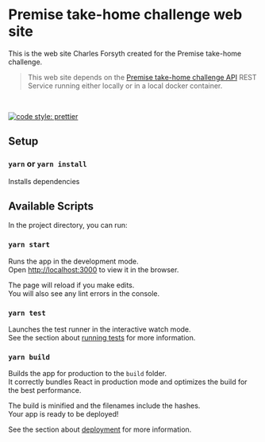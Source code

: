 # Premise take-home challenge web site

This is the web site Charles Forsyth created for the Premise take-home challenge.

> This web site depends on the [Premise take-home challenge API](https://github.com/cforsyth68/premise-take-home-api) REST Service running either locally or in a local docker container.

<br/>

[![code style: prettier](https://img.shields.io/badge/code_style-prettier-ff69b4.svg?style=flat-square)](https://github.com/prettier/prettier)

## Setup

### `yarn` or `yarn install`

Installs dependencies

## Available Scripts

In the project directory, you can run:

### `yarn start`

Runs the app in the development mode.\
Open [http://localhost:3000](http://localhost:3000) to view it in the browser.

The page will reload if you make edits.\
You will also see any lint errors in the console.

### `yarn test`

Launches the test runner in the interactive watch mode.\
See the section about [running tests](https://facebook.github.io/create-react-app/docs/running-tests) for more information.

### `yarn build`

Builds the app for production to the `build` folder.\
It correctly bundles React in production mode and optimizes the build for the best performance.

The build is minified and the filenames include the hashes.\
Your app is ready to be deployed!

See the section about [deployment](https://facebook.github.io/create-react-app/docs/deployment) for more information.
